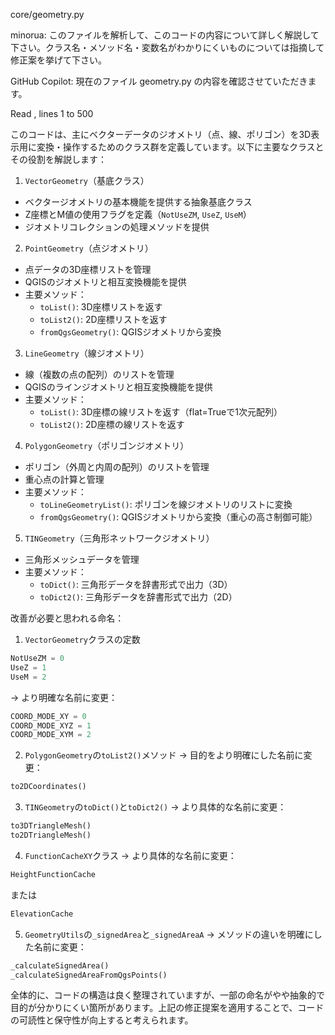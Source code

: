 core/geometry.py

minorua: このファイルを解析して、このコードの内容について詳しく解説して下さい。クラス名・メソッド名・変数名がわかりにくいものについては指摘して修正案を挙げて下さい。

GitHub Copilot: 現在のファイル geometry.py の内容を確認させていただきます。

Read [](file:///d%3A/Users/minorua/QGIS/plugins/Qgis2threejs/core/geometry.py#1-1), lines 1 to 500

このコードは、主にベクターデータのジオメトリ（点、線、ポリゴン）を3D表示用に変換・操作するためのクラス群を定義しています。以下に主要なクラスとその役割を解説します：

1. `VectorGeometry`（基底クラス）
- ベクタージオメトリの基本機能を提供する抽象基底クラス
- Z座標とM値の使用フラグを定義（`NotUseZM`, `UseZ`, `UseM`）
- ジオメトリコレクションの処理メソッドを提供

2. `PointGeometry`（点ジオメトリ）
- 点データの3D座標リストを管理
- QGISのジオメトリと相互変換機能を提供
- 主要メソッド：
  - `toList()`: 3D座標リストを返す
  - `toList2()`: 2D座標リストを返す
  - `fromQgsGeometry()`: QGISジオメトリから変換

3. `LineGeometry`（線ジオメトリ）
- 線（複数の点の配列）のリストを管理
- QGISのラインジオメトリと相互変換機能を提供
- 主要メソッド：
  - `toList()`: 3D座標の線リストを返す（flat=Trueで1次元配列）
  - `toList2()`: 2D座標の線リストを返す

4. `PolygonGeometry`（ポリゴンジオメトリ）
- ポリゴン（外周と内周の配列）のリストを管理
- 重心点の計算と管理
- 主要メソッド：
  - `toLineGeometryList()`: ポリゴンを線ジオメトリのリストに変換
  - `fromQgsGeometry()`: QGISジオメトリから変換（重心の高さ制御可能）

5. `TINGeometry`（三角形ネットワークジオメトリ）
- 三角形メッシュデータを管理
- 主要メソッド：
  - `toDict()`: 三角形データを辞書形式で出力（3D）
  - `toDict2()`: 三角形データを辞書形式で出力（2D）

改善が必要と思われる命名：

1. `VectorGeometry`クラスの定数
```python
NotUseZM = 0
UseZ = 1
UseM = 2
```
→ より明確な名前に変更：
```python
COORD_MODE_XY = 0
COORD_MODE_XYZ = 1
COORD_MODE_XYM = 2
```

2. `PolygonGeometry`の`toList2()`メソッド
→ 目的をより明確にした名前に変更：
```python
to2DCoordinates()
```

3. `TINGeometry`の`toDict()`と`toDict2()`
→ より具体的な名前に変更：
```python
to3DTriangleMesh()
to2DTriangleMesh()
```

4. `FunctionCacheXY`クラス
→ より具体的な名前に変更：
```python
HeightFunctionCache
```
または
```python
ElevationCache
```

5. `GeometryUtils`の`_signedArea`と`_signedAreaA`
→ メソッドの違いを明確にした名前に変更：
```python
_calculateSignedArea()
_calculateSignedAreaFromQgsPoints()
```

全体的に、コードの構造は良く整理されていますが、一部の命名がやや抽象的で目的が分かりにくい箇所があります。上記の修正提案を適用することで、コードの可読性と保守性が向上すると考えられます。
